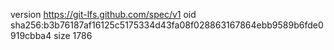 version https://git-lfs.github.com/spec/v1
oid sha256:b3b76187af16125c5175334d43fa08f028863167864ebb9589b6fde0919cbba4
size 1786
